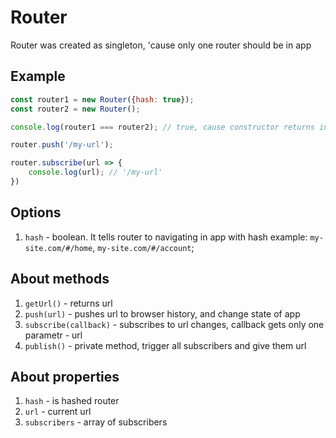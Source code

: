 # Router

Router was created as singleton, 'cause only one router should be in app

## Example

```js
const router1 = new Router({hash: true});
const router2 = new Router();

console.log(router1 === router2); // true, cause constructor returns instance if it exists

router.push('/my-url');

router.subscribe(url => {
    console.log(url); // '/my-url'
})

```

## Options

1. `hash` - boolean. It tells router to navigating in app with hash
    example: `my-site.com/#/home`, `my-site.com/#/account`;

## About methods

1. `getUrl()` - returns url
2. `push(url)` - pushes url to browser history, and change state of app
3. `subscribe(callback)` - subscribes to url changes, callback gets only one parametr - url
4. `publish()` - private method, trigger all subscribers and give them url

## About properties

1. `hash` - is hashed router
2. `url` - current url
3. `subscribers` - array of subscribers